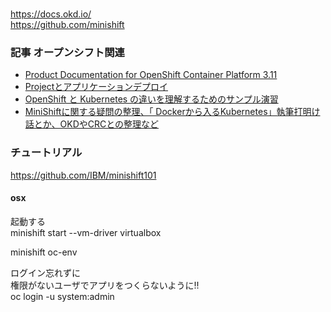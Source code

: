 ###
https://docs.okd.io/  
https://github.com/minishift  

### 記事 オープンシフト関連
- [Product Documentation for OpenShift Container Platform 3.11](https://access.redhat.com/documentation/ja-jp/openshift_container_platform/3.11/)  
- [Projectとアプリケーションデプロイ](https://thinkit.co.jp/article/15696?page=0%2C1)  
- [OpenShift と Kubernetes の違いを理解するためのサンプル演習](https://developer.ibm.com/jp/technologies/containers/tutorials/examples-differentiate-openshift-kubernetes/)  
- [MiniShiftに関する疑問の整理、「 Dockerから入るKubernetes」執筆打明け話とか、OKDやCRCとの整理など](https://qiita.com/MahoTakara/items/3c1c208640518e832660)  

### チュートリアル
https://github.com/IBM/minishift101  


#### osx
起動する  
minishift start --vm-driver virtualbox  

minishift oc-env  

ログイン忘れずに  
権限がないユーザでアプリをつくらないように!!  
oc login -u system:admin


